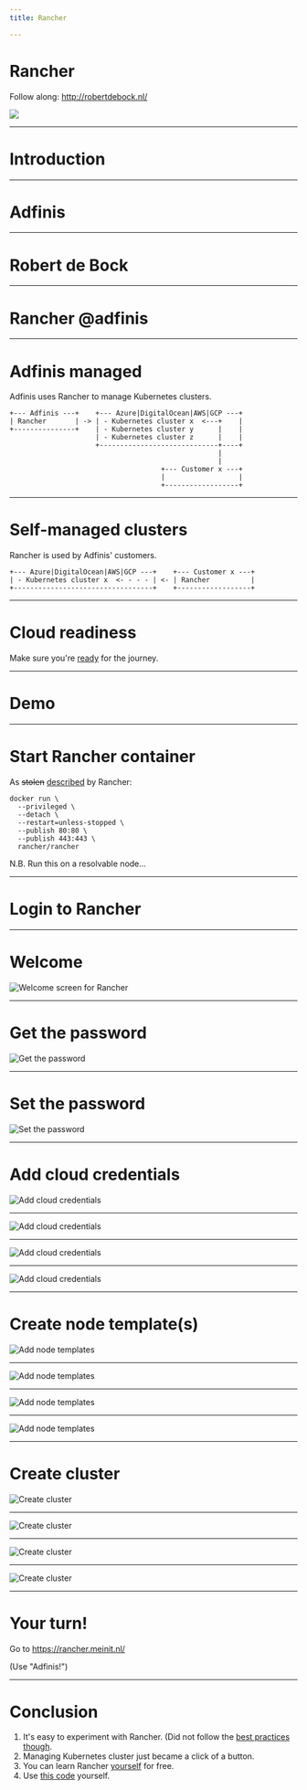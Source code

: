 ```yaml
---
title: Rancher

---
```


# Rancher

Follow along: http://robertdebock.nl/

<img src="https://api.qrserver.com/v1/create-qr-code/?size=350x350&data=http://robertdebock.nl/presentations/rancher/"/>

---

# Introduction

----

# Adfinis

----

# Robert de Bock

---

# Rancher @adfinis

----

# Adfinis managed

Adfinis uses Rancher to manage Kubernetes clusters.

```text
+--- Adfinis ---+    +--- Azure|DigitalOcean|AWS|GCP ---+
| Rancher       | -> | - Kubernetes cluster x  <---+    |
+---------------+    | - Kubernetes cluster y      |    |
                     | - Kubernetes cluster z      |    |
                     +-----------------------------+----+
                                                   |
                                                   |
                                     +--- Customer x ---+
                                     |                  |
                                     +------------------+
```

----

# Self-managed clusters

Rancher is used by Adfinis' customers.

```text
+--- Azure|DigitalOcean|AWS|GCP ---+    +--- Customer x ---+
| - Kubernetes cluster x  <- - - - | <- | Rancher          |
+----------------------------------+    +------------------+
```

---

# Cloud readiness

Make sure you're [ready](https://cloudy-with-containers.ch/) for the journey.

---

# Demo

----

# Start Rancher container

As ~~stolen~~ [described](https://rancher.com/quick-start/) by Rancher:

```
docker run \
  --privileged \
  --detach \
  --restart=unless-stopped \
  --publish 80:80 \
  --publish 443:443 \
  rancher/rancher
```

N.B. Run this on a resolvable node...

----

# Login to Rancher

----

# Welcome

![Welcome screen for Rancher](images/rancher-welcome.png)

----

# Get the password

![Get the password](images/rancher-bootstrap-password.png)

----

# Set the password

![Set the password](images/rancher-set-password.png)

----

# Add cloud credentials

![Add cloud credentials](images/rancher-add-cloud-credentials-1.png)

----

![Add cloud credentials](images/rancher-add-cloud-credentials-2.png)

----

![Add cloud credentials](images/rancher-add-cloud-credentials-3.png)

----

![Add cloud credentials](images/rancher-add-cloud-credentials-4.png)

----

# Create node template(s)

![Add node templates](images/rancher-create-node-template-1.png)

----

![Add node templates](images/rancher-create-node-template-2.png)

----

![Add node templates](images/rancher-create-node-template-3.png)

----

![Add node templates](images/rancher-create-node-template-4.png)

----

# Create cluster

![Create cluster](images/rancher-create-cluster-1.png)

----

![Create cluster](images/rancher-create-cluster-2.png)

----

![Create cluster](images/rancher-create-cluster-3.png)

----

![Create cluster](images/rancher-create-cluster-4.png)

---

# Your turn!

Go to https://rancher.meinit.nl/

(Use "Adfinis!")

---

# Conclusion

1. It's easy to experiment with Rancher. (Did not follow the [best practices though](https://rancher.com/docs/rancher/v2.x/en/overview/architecture-recommendations/#environment-for-kubernetes-installations).
2. Managing Kubernetes cluster just became a click of a button.
3. You can learn Rancher [yourself](https://academy.rancher.com/) for free.
4. Use [this code](https://github.com/robertdebock/ansible-playbook-rancher) yourself.
